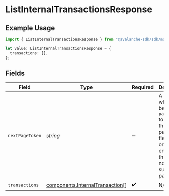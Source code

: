 # ListInternalTransactionsResponse

## Example Usage

```typescript
import { ListInternalTransactionsResponse } from "@avalanche-sdk/sdk/models/components";

let value: ListInternalTransactionsResponse = {
  transactions: [],
};
```

## Fields

| Field                                                                                                                                  | Type                                                                                                                                   | Required                                                                                                                               | Description                                                                                                                            |
| -------------------------------------------------------------------------------------------------------------------------------------- | -------------------------------------------------------------------------------------------------------------------------------------- | -------------------------------------------------------------------------------------------------------------------------------------- | -------------------------------------------------------------------------------------------------------------------------------------- |
| `nextPageToken`                                                                                                                        | *string*                                                                                                                               | :heavy_minus_sign:                                                                                                                     | A token, which can be sent as `pageToken` to retrieve the next page. If this field is omitted or empty, there are no subsequent pages. |
| `transactions`                                                                                                                         | [components.InternalTransaction](../../models/components/internaltransaction.md)[]                                                     | :heavy_check_mark:                                                                                                                     | N/A                                                                                                                                    |
